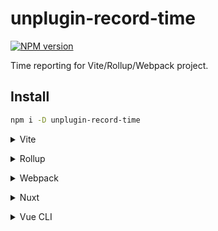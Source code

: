 # unplugin-record-time

[![NPM version](https://img.shields.io/npm/v/unplugin-record-time?color=a1b858&label=)](https://www.npmjs.com/package/unplugin-record-time)

Time reporting for Vite/Rollup/Webpack project.

## Install

```bash
npm i -D unplugin-record-time
```

<details>
<summary>Vite</summary><br>

```ts
// vite.config.ts
import recordTime from 'unplugin-record-time/vite'

export default defineConfig({
  plugins: [
    recordTime({ /* options */ }),
  ],
})
```

Example: [`playground/`](./playground/)

<br></details>

<details>
<summary>Rollup</summary><br>

```ts
// rollup.config.js
import recordTime from 'unplugin-record-time/rollup'

export default {
  plugins: [
    recordTime({ /* options */ }),
  ],
}
```

<br></details>

<details>
<summary>Webpack</summary><br>

```ts
// webpack.config.js
module.exports = {
  /* ... */
  plugins: [
    require('unplugin-record-time/webpack')({ /* options */ })
  ]
}
```

<br></details>

<details>
<summary>Nuxt</summary><br>

```ts
// nuxt.config.js
export default defineNuxtConfig({
  modules: [
    ['unplugin-record-time/nuxt', { /* options */ }],
  ],
})
```

> This module works for both Nuxt 2 and [Nuxt Vite](https://github.com/nuxt/vite)

<br></details>

<details>
<summary>Vue CLI</summary><br>

```ts
// vue.config.js
module.exports = {
  configureWebpack: {
    plugins: [
      require('unplugin-record-time/webpack')({ /* options */ }),
    ],
  },
}
```

<br></details>
